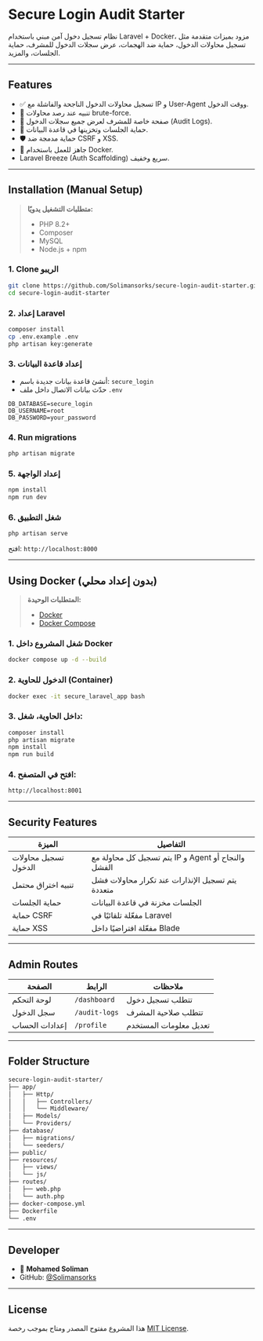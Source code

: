 # Secure Login Audit Starter

نظام تسجيل دخول آمن مبني باستخدام Laravel + Docker، مزود بميزات متقدمة مثل تسجيل محاولات الدخول، حماية ضد الهجمات، عرض سجلات الدخول للمشرف، حماية الجلسات، والمزيد.

---

## Features

- ✅ تسجيل محاولات الدخول الناجحة والفاشلة مع IP و User-Agent ووقت الدخول.
- 🚨 تنبيه عند رصد محاولات brute-force.
- 👮 صفحة خاصة للمشرف لعرض جميع سجلات الدخول (Audit Logs).
- 🔐 حماية الجلسات وتخزينها في قاعدة البيانات.
- 🛡️ حماية مدمجة ضد CSRF و XSS.
- 🐳 جاهز للعمل باستخدام Docker.
-  Laravel Breeze (Auth Scaffolding) سريع وخفيف.

---

## Installation (Manual Setup)

> **متطلبات التشغيل يدويًا:**
> - PHP 8.2+
> - Composer
> - MySQL
> - Node.js + npm

### 1. Clone الريبو

```bash
git clone https://github.com/Solimansorks/secure-login-audit-starter.git
cd secure-login-audit-starter
```

### 2. إعداد Laravel

```bash
composer install
cp .env.example .env
php artisan key:generate
```

### 3. إعداد قاعدة البيانات

- أنشئ قاعدة بيانات جديدة باسم: `secure_login`
- حدّث بيانات الاتصال داخل ملف `.env`

```env
DB_DATABASE=secure_login
DB_USERNAME=root
DB_PASSWORD=your_password
```

### 4. Run migrations

```bash
php artisan migrate
```

### 5. إعداد الواجهة

```bash
npm install
npm run dev
```

### 6. شغل التطبيق

```bash
php artisan serve
```

افتح: `http://localhost:8000`

---

## Using Docker (بدون إعداد محلي)

> **المتطلبات الوحيدة:**  
> - [Docker](https://www.docker.com/)  
> - [Docker Compose](https://docs.docker.com/compose/)

### 1. شغل المشروع داخل Docker

```bash
docker compose up -d --build
```

### 2. الدخول للحاوية (Container)

```bash
docker exec -it secure_laravel_app bash
```

### 3. داخل الحاوية، شغل:

```bash
composer install
php artisan migrate
npm install
npm run build
```

### 4. افتح في المتصفح:

```
http://localhost:8001
```

---

##  Security Features

| الميزة                        | التفاصيل |
|------------------------------|----------|
| تسجيل محاولات الدخول         | يتم تسجيل كل محاولة مع IP و Agent والنجاح أو الفشل |
| تنبيه اختراق محتمل          | يتم تسجيل الإنذارات عند تكرار محاولات فشل متعددة |
| حماية الجلسات               | الجلسات مخزنة في قاعدة البيانات |
| حماية CSRF                  | مفعّلة تلقائيًا في Laravel |
| حماية XSS                   | مفعّلة افتراضيًا داخل Blade |

---

##  Admin Routes

| الصفحة         | الرابط              | ملاحظات                     |
|----------------|---------------------|------------------------------|
| لوحة التحكم     | `/dashboard`         | تتطلب تسجيل دخول             |
| سجل الدخول     | `/audit-logs`        | تتطلب صلاحية المشرف         |
| إعدادات الحساب | `/profile`           | تعديل معلومات المستخدم      |

---

##  Folder Structure

```txt
secure-login-audit-starter/
├── app/
│   ├── Http/
│   │   ├── Controllers/
│   │   └── Middleware/
│   ├── Models/
│   └── Providers/
├── database/
│   ├── migrations/
│   └── seeders/
├── public/
├── resources/
│   ├── views/
│   └── js/
├── routes/
│   ├── web.php
│   └── auth.php
├── docker-compose.yml
├── Dockerfile
└── .env
```

---

##  Developer

- 👤 **Mohamed Soliman**
-  GitHub: [@Solimansorks](https://github.com/Solimansorks)

---

##  License

هذا المشروع مفتوح المصدر ومتاح بموجب رخصة [MIT License](LICENSE).
